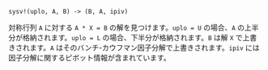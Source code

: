 ```
sysv!(uplo, A, B) -> (B, A, ipiv)
```

対称行列 `A` に対する `A * X = B` の解を見つけます。`uplo = U` の場合、`A` の上半分が格納されます。`uplo = L` の場合、下半分が格納されます。`B` は解 `X` で上書きされます。`A` はそのバンチ-カウフマン因子分解で上書きされます。`ipiv` には因子分解に関するピボット情報が含まれています。
